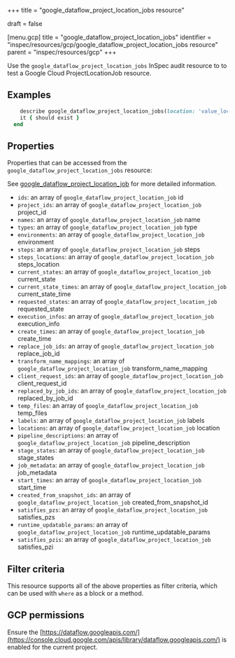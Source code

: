 +++
title = "google_dataflow_project_location_jobs resource"

draft = false


[menu.gcp]
title = "google_dataflow_project_location_jobs"
identifier = "inspec/resources/gcp/google_dataflow_project_location_jobs resource"
parent = "inspec/resources/gcp"
+++

Use the `google_dataflow_project_location_jobs` InSpec audit resource to to test a Google Cloud ProjectLocationJob resource.

## Examples

```ruby
    describe google_dataflow_project_location_jobs(location: 'value_location', project: 'value_project') do
    it { should exist }
  end
```

## Properties

Properties that can be accessed from the `google_dataflow_project_location_jobs` resource:

See [google_dataflow_project_location_job](google_dataflow_project_location_job) for more detailed information.

  * `ids`: an array of `google_dataflow_project_location_job` id
  * `project_ids`: an array of `google_dataflow_project_location_job` project_id
  * `names`: an array of `google_dataflow_project_location_job` name
  * `types`: an array of `google_dataflow_project_location_job` type
  * `environments`: an array of `google_dataflow_project_location_job` environment
  * `steps`: an array of `google_dataflow_project_location_job` steps
  * `steps_locations`: an array of `google_dataflow_project_location_job` steps_location
  * `current_states`: an array of `google_dataflow_project_location_job` current_state
  * `current_state_times`: an array of `google_dataflow_project_location_job` current_state_time
  * `requested_states`: an array of `google_dataflow_project_location_job` requested_state
  * `execution_infos`: an array of `google_dataflow_project_location_job` execution_info
  * `create_times`: an array of `google_dataflow_project_location_job` create_time
  * `replace_job_ids`: an array of `google_dataflow_project_location_job` replace_job_id
  * `transform_name_mappings`: an array of `google_dataflow_project_location_job` transform_name_mapping
  * `client_request_ids`: an array of `google_dataflow_project_location_job` client_request_id
  * `replaced_by_job_ids`: an array of `google_dataflow_project_location_job` replaced_by_job_id
  * `temp_files`: an array of `google_dataflow_project_location_job` temp_files
  * `labels`: an array of `google_dataflow_project_location_job` labels
  * `locations`: an array of `google_dataflow_project_location_job` location
  * `pipeline_descriptions`: an array of `google_dataflow_project_location_job` pipeline_description
  * `stage_states`: an array of `google_dataflow_project_location_job` stage_states
  * `job_metadata`: an array of `google_dataflow_project_location_job` job_metadata
  * `start_times`: an array of `google_dataflow_project_location_job` start_time
  * `created_from_snapshot_ids`: an array of `google_dataflow_project_location_job` created_from_snapshot_id
  * `satisfies_pzs`: an array of `google_dataflow_project_location_job` satisfies_pzs
  * `runtime_updatable_params`: an array of `google_dataflow_project_location_job` runtime_updatable_params
  * `satisfies_pzis`: an array of `google_dataflow_project_location_job` satisfies_pzi

## Filter criteria

This resource supports all of the above properties as filter criteria, which can be used
with `where` as a block or a method.

## GCP permissions

Ensure the [https://dataflow.googleapis.com/](https://console.cloud.google.com/apis/library/dataflow.googleapis.com/) is enabled for the current project.
